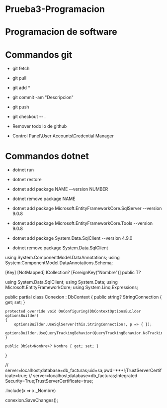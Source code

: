 # Prueba3-Programacion

# Programacion de software
# Commandos git 
- git fetch
- git pull

- git add *
- git commit -am "Descripcion"
- git push

- git checkout -- .

- Remover todo lo de github
- Control Panel\User Accounts\Credential Manager

# Commandos dotnet 
- dotnet run
- dotnet restore
- dotnet add package NAME --version NUMBER
- dotnet remove package NAME

- dotnet add package Microsoft.EntityFrameworkCore.SqlServer --version 9.0.8
- dotnet add package Microsoft.EntityFrameworkCore.Tools --version 9.0.8
- dotnet add package System.Data.SqlClient --version 4.9.0
- dotnet remove package System.Data.SqlClient

using System.ComponentModel.DataAnnotations;
using System.ComponentModel.DataAnnotations.Schema;

[Key]
[NotMapped] ICollection<T>?
[ForeignKey("Nombre")] public T?

using System.Data.SqlClient;
using System.Data;
using Microsoft.EntityFrameworkCore;
using System.Linq.Expressions;

public partial class Conexion : DbContext
{
	public string? StringConnection { get; set; }

	protected override void OnConfiguring(DbContextOptionsBuilder optionsBuilder)
	{
		optionsBuilder.UseSqlServer(this.StringConnection!, p => { });
		optionsBuilder.UseQueryTrackingBehavior(QueryTrackingBehavior.NoTracking);
	}

	public DbSet<Nombre>? Nombre { get; set; }
}

// server=localhost;database=db_facturas;uid=sa;pwd=***!;TrustServerCertificate=true;
// server=localhost;database=db_facturas;Integrated Security=True;TrustServerCertificate=true;

.Include(x => x._Nombre)

conexion.SaveChanges();
